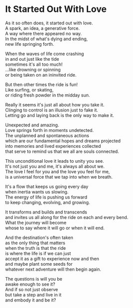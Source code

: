 # It Started Out With Love

As it so often does, it started out with love.  
A spark, an idea, a generative force.  
A way where there appeared no way.  
In the midst of what's dying and ending,  
new life springing forth.  

When the waves of life come crashing  
in and out just like the tide  
sometimes it's all too much!  
...like drowning or spinning  
or being taken on an ininvited ride.  

But then other times the ride is fun!  
Like surfing, or skating,  
or riding fresh powder in the midday sun.  

Really it seems it's just all about how you take it.  
Clinging to control is an illusion just to fake it.  
Letting go and laying back is the only way to make it.  

Unexpected and amazing.  
Love springs forth in moments undetected.  
The unplanned and spontaneous actions  
which are our fundamental hopes and dreams projected  
into memories and lived experiences collected  
that serve to remind us that we all are souls connected.  

This unconditional love it leads to unity you see.  
It's not just you and me, it's always all about we.  
The love I feel for you and the love you feel for me,  
is a universal force that we tap into when we breath.  

It's a flow that keeps us going every day  
when inertia wants us slowing.  
The energy of life is pushing us forward  
to keep changing, evolving, and growing.  

It transforms and builds and transcends  
and invites us all along for the ride on each and every bend.  
What the journey will become   
whose to say where it will go or when it will end.  

And the destination's often taken  
as the only thing that matters  
when the truth is that the ride  
is where the life is if we can just   
accept it as a gift to experience now and then    
and maybe plant some seeds for  
whatever next adventure will then begin again.  

The questions is will you be  
awake enough to see it?  
And if so not just observe  
but take a step and live in it  
and embody it and be it?  

